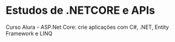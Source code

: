 # Estudos de .NETCORE e APIs

Curso Alura - ASP.Net Core: crie aplicações com C#, .NET, Entity Framework e LINQ
